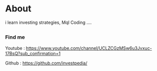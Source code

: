 # About
i learn investing strategies, Mql Coding ....

##
### Find me
Youtube : https://www.youtube.com/channel/UCLZCGzMSw6u3Jvxuc-17BsQ?sub_confirmation=1

Github : https://github.com/investpedia/